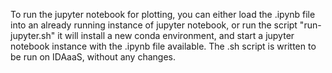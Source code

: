 To run the jupyter notebook for plotting, you can either load the .ipynb file into an already running instance of jupyter notebook, or run the script "run-jupyter.sh" it will install a new conda environment, and start a jupyter notebook instance with the .ipynb file available. The .sh script is written to be run on IDAaaS, without any changes.